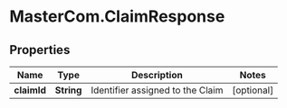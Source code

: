 # MasterCom.ClaimResponse

## Properties

Name | Type | Description | Notes
------------ | ------------- | ------------- | -------------
**claimId** | **String** | Identifier assigned to the Claim | [optional] 


